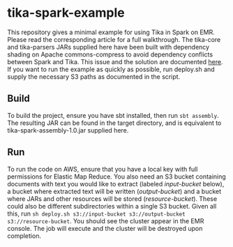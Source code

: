 # tika-spark-example
This repository gives a minimal example for using Tika in Spark on EMR. Please read the corresponding article for a full walkthrough. The tika-core and tika-parsers JARs supplied here have been built with dependency shading on Apache commons-compress to avoid dependency conflicts between Spark and Tika. This issue and the solution are documented [here](https://forums.databricks.com/questions/28378/trying-to-use-apache-tika-on-databricks.html). If you want to run the example as quickly as possible, run deploy.sh and supply the necessary S3 paths as documented in the script. 

## Build
To build the project, ensure you have sbt installed, then run <code>sbt assembly</code>. The resulting JAR can be found in the target directory, and is equivalent to tika-spark-assembly-1.0.jar supplied here.

## Run
To run the code on AWS, ensure that you have a local key with full permissions for Elastic Map Reduce. You also need an S3 bucket containing documents with text you would like to extract (labeled *input-bucket* below), a bucket where extracted text will be written (*output-bucket*) and a bucket where JARs and other resources will be stored (*resource-bucket*). These could also be different subdirectories within a single S3 bucket. Given all this, run <code>sh deploy.sh s3://input-bucket s3://output-bucket s3://resource-bucket</code>. You should see the cluster appear in the EMR console. The job will execute and the cluster will be destroyed upon completion. 